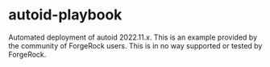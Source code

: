 # autoid-playbook
Automated deployment of autoid 2022.11.x. This is an example provided by the community of ForgeRock users. This is in no way supported or tested by ForgeRock.
